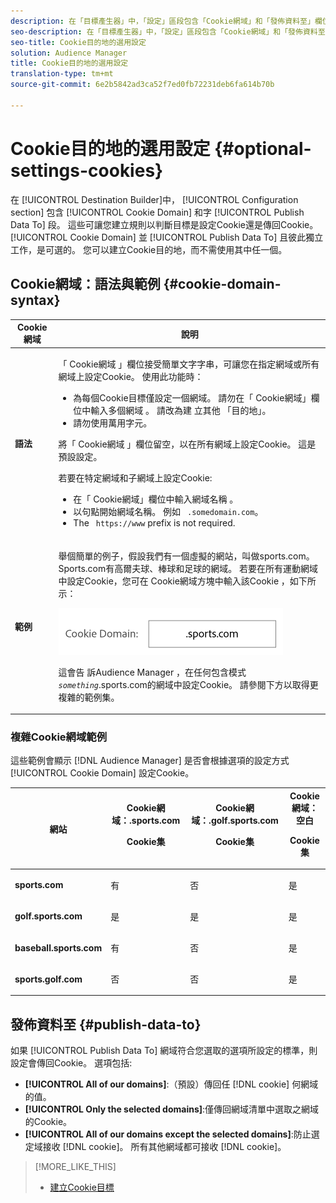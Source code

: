 ```yaml
---
description: 在「目標產生器」中，「設定」區段包含「Cookie網域」和「發佈資料至」欄位。 這些可讓您建立規則以判斷目標是設定Cookie還是傳回Cookie。 Cookie網域和發佈資料彼此獨立運作，且為選用。 您可以建立Cookie目的地，而不需使用其中任一個。
seo-description: 在「目標產生器」中，「設定」區段包含「Cookie網域」和「發佈資料至」欄位。 這些可讓您建立規則以判斷目標是設定Cookie還是傳回Cookie。 Cookie網域和發佈資料彼此獨立運作，且為選用。 您可以建立Cookie目的地，而不需使用其中任一個。
seo-title: Cookie目的地的選用設定
solution: Audience Manager
title: Cookie目的地的選用設定
translation-type: tm+mt
source-git-commit: 6e2b5842ad3ca52f7ed0fb72231deb6fa614b70b

---
```



# Cookie目的地的選用設定 {#optional-settings-cookies}

在 [!UICONTROL Destination Builder]中， [!UICONTROL Configuration section] 包含 [!UICONTROL Cookie Domain] 和字 [!UICONTROL Publish Data To] 段。 這些可讓您建立規則以判斷目標是設定Cookie還是傳回Cookie。 [!UICONTROL Cookie Domain] 並 [!UICONTROL Publish Data To] 且彼此獨立工作，是可選的。 您可以建立Cookie目的地，而不需使用其中任一個。

## Cookie網域：語法與範例 {#cookie-domain-syntax}

<!-- cookie-destination-options.xml -->

<table id="table_4F4F7562AFEE49F8917AAE5712B5CCE4"> 
 <thead> 
  <tr> 
   <th colname="col1" class="entry"> Cookie 網域 </th> 
   <th colname="col2" class="entry"> 說明 </th> 
  </tr>
 </thead>
 <tbody> 
  <tr> 
   <td colname="col1"> <p><b>語法</b> </p> </td> 
   <td colname="col2"> <p>「 <span class="wintitle"> Cookie網域</span> 」欄位接受簡單文字字串，可讓您在指定網域或所有網域上設定Cookie。 使用此功能時： </p> <p> 
     <ul id="ul_473CB59F2C0C4B358201BE5C8B27D73D"> 
      <li id="li_4E7F4691C1B54415963F7D5AA1558C9A">為每個Cookie目標僅設定一個網域。 請勿在「 <span class="wintitle"> Cookie網域」欄位中輸入多個網域</span> 。 請改為建 <span class="wintitle"> 立其他</span> 「目的地」。 </li> 
      <li id="li_AEBF5C5F3C264C5EA4A2A6063C3F377D">請勿使用萬用字元。 </li> 
     </ul> </p> <p> 將「 <span class="wintitle"> Cookie網域</span> 」欄位留空，以在所有網域上設定Cookie。 這是預設設定。 </p> <p>若要在特定網域和子網域上設定Cookie: </p> <p> 
     <ul id="ul_F25BC0D8C40641A2A5CA338E5C258435"> 
      <li id="li_E236D8DEE4F24F9BBA36074F7049C12C">在「 <span class="wintitle"> Cookie網域」欄位中輸入網域名稱</span> 。 </li> 
      <li id="li_0471C198EE344DE5963A3C2F70B9E78B">以句點開始網域名稱。 例如 <code> .somedomain.com</code>。 </li> 
      <li id="li_73D06F2BEF45487280C2245E1F6B8ED0">The <code> https://www</code> prefix is not required. </li> 
     </ul> </p> </td> 
  </tr> 
  <tr> 
   <td colname="col1"> <p><b>範例</b> </p> </td> 
   <td colname="col2"> <p>舉個簡單的例子，假設我們有一個虛擬的網站，叫做sports.com。 Sports.com有高爾夫球、棒球和足球的網域。 若要在所有運動網域中設定Cookie，您可在 <span class="wintitle"> Cookie網域方塊中輸入該Cookie</span> ，如下所示： </p> <p> <img src="assets/sports-domain.png" id="image_8883477BB3B543648C97A441AD34C6DE" /> </p> <p>這會告 <span class="keyword"> 訴Audience Manager</span> ，在任何包含模式 <code><i>something</i></code>.sports.com的網域中設定Cookie。 請參閱下方以取得更複雜的範例集。 </p> </td> 
  </tr> 
 </tbody> 
</table>

### 複雜Cookie網域範例

這些範例會顯示 [!DNL Audience Manager] 是否會根據選項的設定方式 [!UICONTROL Cookie Domain] 設定Cookie。

<table id="table_3A7B9479CDA6493FA8104D8D9841E914"> 
 <thead> 
  <tr> 
   <th colname="col1" class="entry"> 網站 </th> 
   <th colname="col2" class="entry">Cookie網域：.sports.com <p>Cookie集 </p> </th> 
   <th colname="col3" class="entry">Cookie網域：.golf.sports.com <p>Cookie集 </p> </th> 
   <th colname="col4" class="entry">Cookie網域：空白 <p>Cookie集 </p> </th> 
  </tr> 
 </thead>
 <tbody> 
  <tr> 
   <td colname="col1"> <p> <b>sports.com</b> </p> </td> 
   <td colname="col2"> 有 </td> 
   <td colname="col3"> 否 </td> 
   <td colname="col4"> 是 </td> 
  </tr> 
  <tr> 
   <td colname="col1"> <p> <b>golf.sports.com</b> </p> </td> 
   <td colname="col2"> 是 </td> 
   <td colname="col3"> 是 </td> 
   <td colname="col4"> 是 </td> 
  </tr> 
  <tr> 
   <td colname="col1"> <p> <b>baseball.sports.com</b> </p> </td> 
   <td colname="col2"> 有 </td> 
   <td colname="col3"> 否 </td> 
   <td colname="col4"> 是 </td> 
  </tr> 
  <tr> 
   <td colname="col1"> <p> <b>sports.golf.com</b> </p> </td> 
   <td colname="col2"> 否 </td> 
   <td colname="col3"> 否 </td> 
   <td colname="col4"> 是 </td> 
  </tr> 
 </tbody> 
</table>

## 發佈資料至 {#publish-data-to}

如果 [!UICONTROL Publish Data To] 網域符合您選取的選項所設定的標準，則設定會傳回Cookie。 選項包括:

* **[!UICONTROL All of our domains]**:（預設）傳回任 [!DNL cookie] 何網域的值。
* **[!UICONTROL Only the selected domains]**:僅傳回網域清單中選取之網域的Cookie。
* **[!UICONTROL All of our domains except the selected domains]**:防止選定域接收 [!DNL cookie]。 所有其他網域都可接收 [!DNL cookie]。

>[!MORE_LIKE_THIS]
>
>* [建立Cookie目標](../../features/destinations/create-cookie-destination.md)